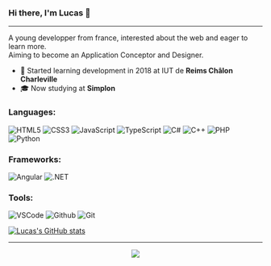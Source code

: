 ### Hi there, I'm Lucas 👋
<hr>

A young developper from france, interested about the web and eager to learn more.<br>
Aiming to become an Application Conceptor and Designer.

  - 🌱 Started learning development in 2018 at IUT de <b>Reims Châlon Charleville</b>
  - 🎓 Now studying at <b>Simplon</b> 
### Languages:
<p>
  <img alt="HTML5" src="https://img.shields.io/badge/-HTML5-E34F26?style=flat-square&logo=HTML5&logoColor=white"/>
  <img alt="CSS3" src="https://img.shields.io/badge/-CSS3-1572B6?style=flat-square&logo=CSS3&logoColor=white"/>
  <img alt="JavaScript" src="https://img.shields.io/badge/JavaScript-323330?style=flat-square&logo=javascript&logoColor=F7DF1E"/>
  <img alt="TypeScript" src="https://img.shields.io/badge/TypeScript-007ACC?style=flat-square&logo=typescript&logoColor=white"/>
  <img alt="C#" src="https://img.shields.io/badge/C%23-239120?style=flat-square&logo=csharp&logoColor=white"/>
  <img alt="C++" src="https://img.shields.io/badge/C%2B%2B-00599C?style=flat-square&logo=c%2B%2B&logoColor=white"/>
  <img alt="PHP" src="https://img.shields.io/badge/PHP-777BB4?style=flat-square&logo=php&logoColor=white"/>
  <img alt="Python" src="https://img.shields.io/badge/Python-FFD43B?style=flat-square&logo=python&logoColor=blue"/>
</p>

### Frameworks:
<p>
  <img alt="Angular" src="https://img.shields.io/badge/Angular-DD0031?style=flat-square&logo=angular&logoColor=white"/>
  <img alt=".NET" src="https://img.shields.io/badge/.NET-512BD4?style=flat-square&logo=dotnet&logoColor=white"/>
</p>

### Tools:
<p>
  <img alt="VSCode"src="https://img.shields.io/badge/-Visual%20Studio%20Code-23A9F2?style=flat-  square&logo=Visual%20Studio%20Code&logoColor=white"/>
  <img alt="Github" src="https://img.shields.io/badge/-Github-181717?style=flat-square&logo=GitHub&logoColor=white"/>
  <img alt="Git" src="https://img.shields.io/badge/-Git-F44D27?style=flat-square&logo=Git&logoColor=white"/>
</p>

[![Lucas's GitHub stats](https://github-readme-stats.vercel.app/api?username=MrLkuch&theme=react)](https://github.com/MrLkuch/github-readme-stats)

<hr>

<p align="center">
  <a target="_blank" href="mailto:kucheida.lucas@gmail.com"><img src="https://img.shields.io/badge/-Gmail-D14836?style=for-the-badge&logo=Gmail&logoColor=white"></img></a>
</p>



<!--
**MrLkuch/MrLkuch** is a ✨ _special_ ✨ repository because its `README.md` (this file) appears on your GitHub profile.

Here are some ideas to get you started:

- 🔭 I’m currently working on ...
- 🌱 I’m currently learning ...
- 👯 I’m looking to collaborate on ...
- 🤔 I’m looking for help with ...
- 💬 Ask me about ...
- 📫 How to reach me: ...
- 😄 Pronouns: ...
- ⚡ Fun fact: ...
-->
